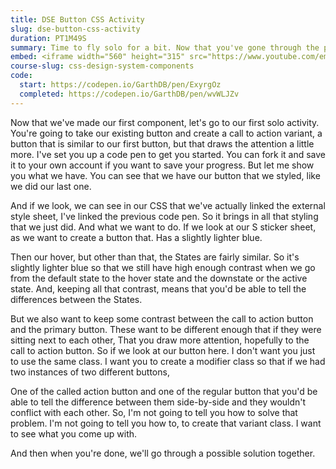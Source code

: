 ```yaml
---
title: DSE Button CSS Activity
slug: dse-button-css-activity
duration: PT1M49S
summary: Time to fly solo for a bit. Now that you've gone through the process of making a simple component, how would you extend it to a Call To Action variant (emphasized). I've set up a starting CodePen for you to get started, and if you get stuck we can look through it together in the next video. I've also included the solution if you don't know where to start.
embed: <iframe width="560" height="315" src="https://www.youtube.com/embed/KATX34IqGqc" frameborder="0" allow="accelerometer; autoplay; clipboard-write; encrypted-media; gyroscope; picture-in-picture" allowfullscreen></iframe>
course-slug: css-design-system-components
code:
  start: https://codepen.io/GarthDB/pen/ExyrgOz
  completed: https://codepen.io/GarthDB/pen/wvWLJZv
---
```


Now that we've made our first component, let's go to our first solo activity. You're going to take our existing button and create a call to action variant, a button that is similar to our first button, but that draws the attention a little more. I've set you up a code pen to get you started. You can fork it and save it to your own account if you want to save your progress. But let me show you what we have. You can see that we have our button that we styled, like we did our last one.

And if we look, we can see in our CSS that we've actually linked the external style sheet, I've linked the previous code pen. So it brings in all that styling that we just did. And what we want to do. If we look at our S sticker sheet, as we want to create a button that. Has a slightly lighter blue.

Then our hover, but other than that, the States are fairly similar. So it's slightly lighter blue so that we still have high enough contrast when we go from the default state to the hover state and the downstate or the active state. And, keeping all that contrast, means that you'd be able to tell the differences between the States.

But we also want to keep some contrast between the call to action button and the primary button. These want to be different enough that if they were sitting next to each other, That you draw more attention, hopefully to the call to action button. So if we look at our button here. I don't want you just to use the same class. I want you to create a modifier class so that if we had two instances of two different buttons,

One of the called action button and one of the regular button that you'd be able to tell the difference between them side-by-side and they wouldn't conflict with each other. So, I'm not going to tell you how to solve that problem. I'm not going to tell you how to, to create that variant class. I want to see what you come up with.

And then when you're done, we'll go through a possible solution together.
